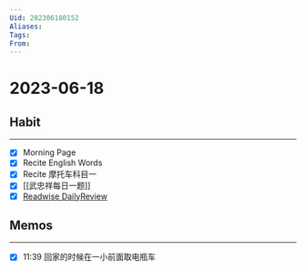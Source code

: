 ```yaml
---
Uid: 202306180152
Aliases: 
Tags: 
From: 
---
```

# 2023-06-18
## Habit
---
- [x] Morning Page
- [x] Recite English Words
- [x] Recite 摩托车科目一
- [x] [[武忠祥每日一题]] 
- [x] [Readwise DailyReview](https://readwise.io/dailyreview)

## Memos
---

- [x] 11:39 回家的时候在一小前面取电瓶车